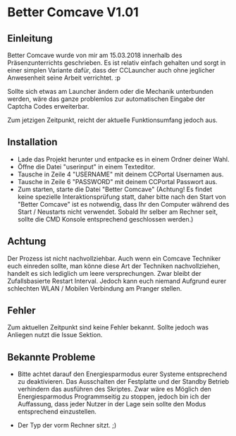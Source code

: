 # Better Comcave V1.01
## Einleitung
Better Comcave wurde von mir am 15.03.2018 innerhalb des Präsenzunterrichts geschrieben.
Es ist relativ einfach gehalten und sorgt in einer simplen Variante dafür, dass der CCLauncher auch ohne jeglicher Anwesenheit seine Arbeit verrichtet. :p

Sollte sich etwas am Launcher ändern oder die Mechanik unterbunden werden, wäre das ganze problemlos zur automatischen Eingabe der Captcha Codes erweiterbar.

Zum jetzigen Zeitpunkt, reicht der aktuelle Funktionsumfang jedoch aus.

## Installation

- Lade das Projekt herunter und entpacke es in einem Ordner deiner Wahl.
- Öffne die Datei "userinput" in einem Texteditor.
- Tausche in Zeile 4 "USERNAME" mit deinem CCPortal Usernamen aus.
- Tausche in Zeile 6 "PASSWORD" mit deinem CCPortal Passwort aus.
- Zum starten, starte die Datei "Better Comcave" (Achtung! Es findet keine spezielle Interaktionsprüfung statt, daher bitte nach den Start von "Better Comcave" ist es notwendig, dass Ihr den Computer während des Start / Neustarts nicht verwendet. Sobald Ihr selber am Rechner seit, sollte die CMD Konsole entsprechend geschlossen werden.)

## Achtung

Der Prozess ist nicht nachvollziehbar. Auch wenn ein Comcave Techniker euch einreden sollte, man könne diese Art der Techniken nachvollziehen, handelt es sich lediglich um leere versprechungen. Zwar bleibt der Zufallsbasierte Restart Interval. Jedoch kann euch niemand Aufgrund eurer schlechten WLAN / Mobilen Verbindung am Pranger stellen.

## Fehler

Zum aktuellen Zeitpunkt sind keine Fehler bekannt. Sollte jedoch was Anliegen nutzt die Issue Sektion.

## Bekannte Probleme
- Bitte achtet darauf den Energiesparmodus eurer Systeme entsprechend zu deaktivieren. Das Ausschalten der Festplatte und der Standby Betrieb verhindern das ausführen des Skriptes. Zwar wäre es Möglich den Energiesparmodus Programmseitig zu stoppen, jedoch bin ich der Auffassung, dass jeder Nutzer in der Lage sein sollte den Modus entsprechend einzustellen.

- Der Typ der vorm Rechner sitzt. ;)
